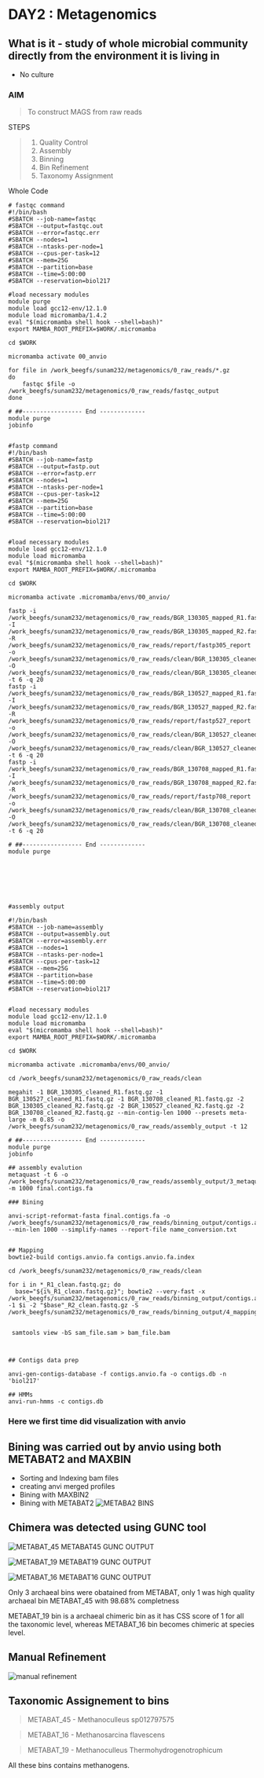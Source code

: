 # DAY2 : Metagenomics
## What is it - study of whole microbial community directly from the environment it is living in
- No culture

### AIM 
> To construct MAGS from raw reads

STEPS
> 1) Quality Control
> 2) Assembly 
> 3) Binning
> 4) Bin Refinement
> 5) Taxonomy Assignment

Whole Code
```
# fastqc command
#!/bin/bash
#SBATCH --job-name=fastqc
#SBATCH --output=fastqc.out
#SBATCH --error=fastqc.err
#SBATCH --nodes=1
#SBATCH --ntasks-per-node=1
#SBATCH --cpus-per-task=12
#SBATCH --mem=25G
#SBATCH --partition=base
#SBATCH --time=5:00:00
#SBATCH --reservation=biol217

#load necessary modules
module purge
module load gcc12-env/12.1.0
module load micromamba/1.4.2
eval "$(micromamba shell hook --shell=bash)"
export MAMBA_ROOT_PREFIX=$WORK/.micromamba

cd $WORK

micromamba activate 00_anvio

for file in /work_beegfs/sunam232/metagenomics/0_raw_reads/*.gz
do 
    fastqc $file -o /work_beegfs/sunam232/metagenomics/0_raw_reads/fastqc_output
done

# ##----------------- End -------------
module purge
jobinfo


#fastp command
#!/bin/bash
#SBATCH --job-name=fastp
#SBATCH --output=fastp.out
#SBATCH --error=fastp.err
#SBATCH --nodes=1
#SBATCH --ntasks-per-node=1
#SBATCH --cpus-per-task=12
#SBATCH --mem=25G
#SBATCH --partition=base
#SBATCH --time=5:00:00
#SBATCH --reservation=biol217


#load necessary modules
module load gcc12-env/12.1.0
module load micromamba
eval "$(micromamba shell hook --shell=bash)"
export MAMBA_ROOT_PREFIX=$WORK/.micromamba

cd $WORK

micromamba activate .micromamba/envs/00_anvio/

fastp -i /work_beegfs/sunam232/metagenomics/0_raw_reads/BGR_130305_mapped_R1.fastq.gz -I /work_beegfs/sunam232/metagenomics/0_raw_reads/BGR_130305_mapped_R2.fastq.gz -R /work_beegfs/sunam232/metagenomics/0_raw_reads/report/fastp305_report -o /work_beegfs/sunam232/metagenomics/0_raw_reads/clean/BGR_130305_cleaned_R1.fastq.gz -O /work_beegfs/sunam232/metagenomics/0_raw_reads/clean/BGR_130305_cleaned_R2.fastq.gz -t 6 -q 20
fastp -i /work_beegfs/sunam232/metagenomics/0_raw_reads/BGR_130527_mapped_R1.fastq.gz -I /work_beegfs/sunam232/metagenomics/0_raw_reads/BGR_130527_mapped_R2.fastq.gz -R /work_beegfs/sunam232/metagenomics/0_raw_reads/report/fastp527_report -o /work_beegfs/sunam232/metagenomics/0_raw_reads/clean/BGR_130527_cleaned_R1.fastq.gz -O /work_beegfs/sunam232/metagenomics/0_raw_reads/clean/BGR_130527_cleaned_R2.fastq.gz -t 6 -q 20
fastp -i /work_beegfs/sunam232/metagenomics/0_raw_reads/BGR_130708_mapped_R1.fastq.gz -I /work_beegfs/sunam232/metagenomics/0_raw_reads/BGR_130708_mapped_R2.fastq.gz -R /work_beegfs/sunam232/metagenomics/0_raw_reads/report/fastp708_report -o /work_beegfs/sunam232/metagenomics/0_raw_reads/clean/BGR_130708_cleaned_R1.fastq.gz -O /work_beegfs/sunam232/metagenomics/0_raw_reads/clean/BGR_130708_cleaned_R2.fastq.gz -t 6 -q 20

# ##----------------- End -------------
module purge







#assembly output

#!/bin/bash
#SBATCH --job-name=assembly
#SBATCH --output=assembly.out
#SBATCH --error=assembly.err
#SBATCH --nodes=1
#SBATCH --ntasks-per-node=1
#SBATCH --cpus-per-task=12
#SBATCH --mem=25G
#SBATCH --partition=base
#SBATCH --time=5:00:00
#SBATCH --reservation=biol217


#load necessary modules
module load gcc12-env/12.1.0
module load micromamba
eval "$(micromamba shell hook --shell=bash)"
export MAMBA_ROOT_PREFIX=$WORK/.micromamba

cd $WORK

micromamba activate .micromamba/envs/00_anvio/

cd /work_beegfs/sunam232/metagenomics/0_raw_reads/clean

megahit -1 BGR_130305_cleaned_R1.fastq.gz -1 BGR_130527_cleaned_R1.fastq.gz -1 BGR_130708_cleaned_R1.fastq.gz -2 BGR_130305_cleaned_R2.fastq.gz -2 BGR_130527_cleaned_R2.fastq.gz -2 BGR_130708_cleaned_R2.fastq.gz --min-contig-len 1000 --presets meta-large -m 0.85 -o /work_beegfs/sunam232/metagenomics/0_raw_reads/assembly_output -t 12 

# ##----------------- End -------------
module purge
jobinfo

## assembly evalution
metaquast -t 6 -o /work_beegfs/sunam232/metagenomics/0_raw_reads/assembly_output/3_metaquast -m 1000 final.contigs.fa
```

```
### Bining

anvi-script-reformat-fasta final.contigs.fa -o /work_beegfs/sunam232/metagenomics/0_raw_reads/binning_output/contigs.anvio.fa --min-len 1000 --simplify-names --report-file name_conversion.txt


## Mapping
bowtie2-build contigs.anvio.fa contigs.anvio.fa.index

cd /work_beegfs/sunam232/metagenomics/0_raw_reads/clean

for i in *_R1_clean.fastq.gz; do
  base="${i%_R1_clean.fastq.gz}"; bowtie2 --very-fast -x /work_beegfs/sunam232/metagenomics/0_raw_reads/binning_output/contigs.anvio.fa.index -1 $i -2 "$base"_R2_clean.fastq.gz -S /work_beegfs/sunam232/metagenomics/0_raw_reads/binning_output/4_mapping/"${base}".sam 


 samtools view -bS sam_file.sam > bam_file.bam



## Contigs data prep

anvi-gen-contigs-database -f contigs.anvio.fa -o contigs.db -n 'biol217'

## HMMs
anvi-run-hmms -c contigs.db
```
### Here we first time did visualization with anvio

## Bining was carried out by anvio using both METABAT2 and MAXBIN
 - Sorting and Indexing bam files
 - creating anvi merged profiles
 - Bining with MAXBIN2
 - Bining with METABAT2
 ![METABA2 BINS](image-4.png)

## Chimera was detected using GUNC tool
![METABAT_45](image-5.png)
 METABAT45 GUNC OUTPUT

 ![METABAT_19](image-6.png)
 METABAT19 GUNC OUTPUT

 ![METABAT_16](image-7.png)
 METABAT16 GUNC OUTPUT

 Only 3 archaeal bins were obatained from METABAT, only 1 was high quality archaeal bin METABAT_45 with 98.68% completness

 METABAT_19 bin is a archaeal chimeric bin as it has CSS score of 1 for all the taxonomic level, whereas METABAT_16  bin becomes chimeric at species level.

 ## Manual Refinement
 ![manual refinement](image-8.png)

 ## Taxonomic Assignement to bins
 >METABAT_45 -  Methanoculleus sp012797575

 >METABAT_16 - Methanosarcina flavescens

 >METABAT_19 - Methanoculleus Thermohydrogenotrophicum

 All these bins contains methanogens.









